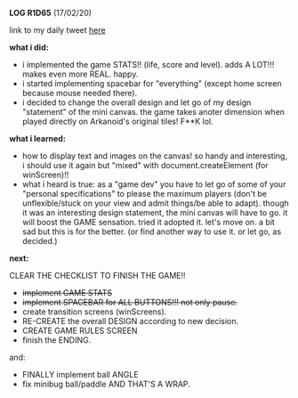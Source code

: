 **LOG R1D65** (17/02/20)

link to my daily tweet [here](https://twitter.com/Nightcoder2/status/1229291598518915072)

**what i did:**

- i implemented the game STATS!! (life, score and level). adds A LOT!!! makes even more REAL. happy.
- i started implementing spacebar for "everything" (except home screen because mouse needed there).
- i decided to change the overall design and let go of my design "statement" of the mini canvas. the game takes anoter dimension when played directly on Arkanoid's original tiles! F**K lol.

**what i learned:**

- how to display text and images on the canvas! so handy and interesting, i should use it again but "mixed" with document.createElement (for winScreen)!!
- what i heard is true: as a "game dev" you have to let go of some of your "personal specifications" to please the maximum players (don't be unflexible/stuck on your view and admit things/be able to adapt).
though it was an interesting design statement, the mini canvas will have to go. it will boost the GAME sensation. tried it adopted it. let's move on. a bit sad but this is for the better. (or find another way to use it. or let go, as decided.)

**next:**

CLEAR THE CHECKLIST TO FINISH THE GAME!!

- ~~implement GAME STATS~~
- ~~implement SPACEBAR for ALL BUTTONS!!! not only pause.~~
- create transition screens (winScreens).
- RE-CREATE the overall DESIGN according to new decision.
- CREATE GAME RULES SCREEN 
- finish the ENDING.

and:

- FINALLY implement ball ANGLE
- fix minibug ball/paddle AND THAT'S A WRAP.
